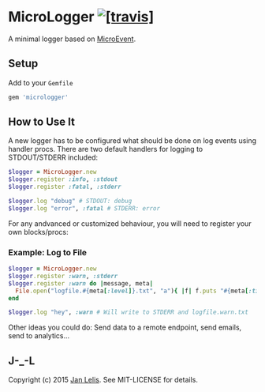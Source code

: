 # MicroLogger [![[travis]](https://travis-ci.org/janlelis/micrologger.png)](https://travis-ci.org/janlelis/micrologger)

A minimal logger based on [MicroEvent](https://github.com/janlelis/microevent.rb).

## Setup

Add to your `Gemfile`

```ruby
gem 'micrologger'
```

## How to Use It

A new logger has to be configured what should be done on log events using handler procs. There are two default handlers for logging to STDOUT/STDERR included:

```ruby
$logger = MicroLogger.new
$logger.register :info, :stdout
$logger.register :fatal, :stderr

$logger.log "debug" # STDOUT: debug
$logger.log "error", :fatal # STDERR: error
```

For any andvanced or customized behaviour, you will need to register your own blocks/procs:


### Example: Log to File

```ruby
$logger = MicroLogger.new
$logger.register :warn, :stderr
$logger.register :warn do |message, meta|
  File.open("logfile.#{meta[:level]}.txt", "a"){ |f| f.puts "#{meta[:time]} | #{message}" }
end

$logger.log "hey", :warn # Will write to STDERR and logfile.warn.txt
```

Other ideas you could do: Send data to a remote endpoint, send emails, send to analytics...


## J-_-L

Copyright (c) 2015 [Jan Lelis](http://janlelis.com). See MIT-LICENSE for details.
